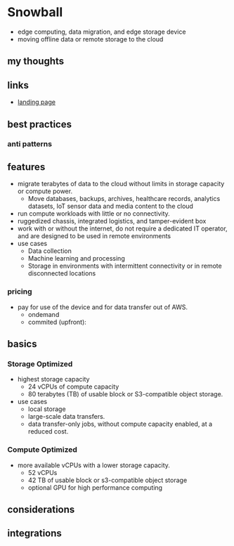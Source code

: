 # Snowball

- edge computing, data migration, and edge storage device
- moving offline data or remote storage to the cloud

## my thoughts

## links

- [landing page](https://aws.amazon.com/snowball/)

## best practices

### anti patterns

## features

- migrate terabytes of data to the cloud without limits in storage capacity or compute power.
  - Move databases, backups, archives, healthcare records, analytics datasets, IoT sensor data and media content to the cloud
- run compute workloads with little or no connectivity.
- ruggedized chassis, integrated logistics, and tamper-evident box
- work with or without the internet, do not require a dedicated IT operator, and are designed to be used in remote environments
- use cases
  - Data collection
  - Machine learning and processing
  - Storage in environments with intermittent connectivity or in remote disconnected locations

### pricing

- pay for use of the device and for data transfer out of AWS.
  - ondemand
  - commited (upfront):

## basics

### Storage Optimized

- highest storage capacity
  - 24 vCPUs of compute capacity
  - 80 terabytes (TB) of usable block or S3-compatible object storage.
- use cases
  - local storage
  - large-scale data transfers.
  - data transfer-only jobs, without compute capacity enabled, at a reduced cost.

### Compute Optimized

- more available vCPUs with a lower storage capacity.
  - 52 vCPUs
  - 42 TB of usable block or s3-compatible object storage
  - optional GPU for high performance computing

## considerations

## integrations
